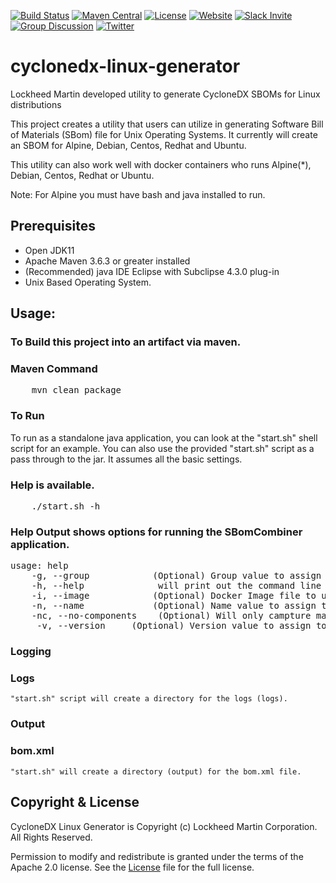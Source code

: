 [![Build Status](https://github.com/CycloneDX/cyclonedx-linux-generator/workflows/Maven%20CI/badge.svg)](https://github.com/CycloneDX/cyclonedx-linux-generator/actions?workflow=Maven+CI)
[![Maven Central](https://maven-badges.herokuapp.com/maven-central/org.cyclonedx.contrib.com.lmco.efoss.unix.sbom/cyclonedx-linux-generator/badge.svg)](https://maven-badges.herokuapp.com/maven-central/org.cyclonedx.contrib.com.lmco.efoss.unix.sbom/cyclonedx-linux-generator)
[![License](https://img.shields.io/badge/license-Apache%202.0-brightgreen.svg)][License]
[![Website](https://img.shields.io/badge/https://-cyclonedx.org-blue.svg)](https://cyclonedx.org/)
[![Slack Invite](https://img.shields.io/badge/Slack-Join-blue?logo=slack&labelColor=393939)](https://cyclonedx.org/slack/invite)
[![Group Discussion](https://img.shields.io/badge/discussion-groups.io-blue.svg)](https://groups.io/g/CycloneDX)
[![Twitter](https://img.shields.io/twitter/url/http/shields.io.svg?style=social&label=Follow)](https://twitter.com/CycloneDX_Spec)


# cyclonedx-linux-generator
Lockheed Martin developed utility to generate CycloneDX SBOMs for Linux distributions

This project creates a utility that users can utilize in generating Software Bill of Materials (SBom) file for Unix Operating Systems. It currently will create an SBOM for Alpine, Debian, Centos, Redhat and Ubuntu. 

This utility can also work well with docker containers who runs Alpine(*), Debian, Centos, Redhat or Ubuntu.

Note:  For Alpine you must have bash and java installed to run.

## Prerequisites
- Open JDK11
- Apache Maven 3.6.3 or greater installed 
- (Recommended) java IDE Eclipse with Subclipse 4.3.0 plug-in
- Unix Based Operating System.

## Usage:

### To Build this project into an artifact via maven.
### Maven Command
<pre>
    mvn clean package
</pre>

### To Run
To run as a standalone java application, you can look at the "start.sh" shell script for an example.
You can also use the provided "start.sh" script as a pass through to the jar.  It assumes all the basic settings.

### Help is available.   
<pre>
    ./start.sh -h
</pre>

### Help Output shows options for running the SBomCombiner application.
<pre>
usage: help
    -g, --group <arg>           (Optional) Group value to assign to top level component.
    -h, --help              will print out the command line options.
    -i, --image <arg>           (Optional) Docker Image file to use as top level component.
    -n, --name <arg>            (Optional) Name value to assign to top level component.
    -nc, --no-components    (Optional) Will only campture master component.  Will not include any components in the list of Components.
     -v, --version <arg>    (Optional) Version value to assign to top level component.
</pre>

### Logging
### Logs
    "start.sh" script will create a directory for the logs (logs).
    
### Output
### bom.xml
    "start.sh" will create a directory (output) for the bom.xml file.  

Copyright & License
-------------------

CycloneDX Linux Generator is Copyright (c) Lockheed Martin Corporation. All Rights Reserved.

Permission to modify and redistribute is granted under the terms of the Apache 2.0 license. See the [License] file for the full license.

[License]: https://github.com/CycloneDX/cyclonedx-linux-generator/blob/master/LICENSE
